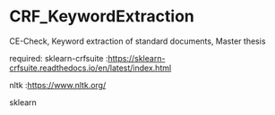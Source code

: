 # CRF_KeywordExtraction
CE-Check, Keyword extraction of standard documents, Master thesis

required:
sklearn-crfsuite :https://sklearn-crfsuite.readthedocs.io/en/latest/index.html

nltk :https://www.nltk.org/

sklearn

